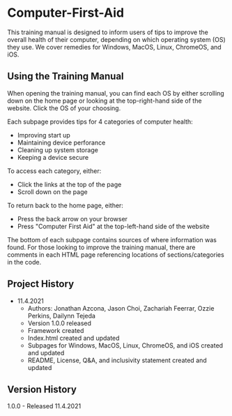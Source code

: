# Computer-First-Aid

This training manual is designed to inform users of tips to improve the overall health of their computer, depending on which operating system (OS) they use. We cover remedies for Windows, MacOS, Linux, ChromeOS, and iOS. 

## Using the Training Manual
When opening the training manual, you can find each OS by either scrolling down on the home page or looking at the top-right-hand side of the website. Click the OS of your choosing. 

Each subpage provides tips for 4 categories of computer health: 
* Improving start up
* Maintaining device perforance
* Cleaning up system storage
* Keeping a device secure

To access each category, either:
* Click the links at the top of the page
* Scroll down on the page

To return back to the home page, either:
* Press the back arrow on your browser
* Press "Computer First Aid" at the top-left-hand side of the website

The bottom of each subpage contains sources of where information was found. For those looking to improve the training manual, there are comments in each HTML page referencing locations of sections/categories in the code.

## Project History
* 11.4.2021
  * Authors: Jonathan Azcona, Jason Choi, Zachariah Feerrar, Ozzie Perkins, Dailynn Tejeda
  * Version 1.0.0 released
  * Framework created
  * Index.html created and updated
  * Subpages for Windows, MacOS, Linux, ChromeOS, and iOS created and updated
  * README, License, Q&A, and inclusivity statement created and updated

## Version History
1.0.0 - Released 11.4.2021
